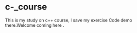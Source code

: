 # c-_course
This is my study on c++ course, I save  my exercise Code demo  there.Welcome coming here .
